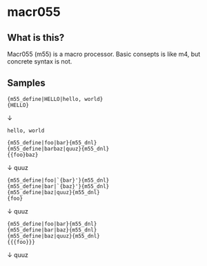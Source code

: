 macr055
=======

## What is this?

Macr055 (m55) is a macro processor. Basic consepts is like m4, but concrete syntax is not.

## Samples

    {m55_define|HELLO|hello, world}
    {HELLO}
↓
    
    hello, world

    {m55_define|foo|bar}{m55_dnl}
    {m55_define|barbaz|quuz}{m55_dnl}
    {{foo}baz}
↓
    quuz

    {m55_define|foo|`{bar}'}{m55_dnl}
    {m55_define|bar|`{baz}'}{m55_dnl}
    {m55_define|baz|quuz}{m55_dnl}
    {foo}
↓
    quuz

    {m55_define|foo|bar}{m55_dnl}
    {m55_define|bar|baz}{m55_dnl}
    {m55_define|baz|quuz}{m55_dnl}
    {{{foo}}}
↓
    quuz
